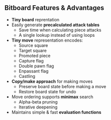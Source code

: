 ## Bitboard Features & Advantages
* **Tiny board** reprentation
* Easily generate **precalculated attack tables**
  * Save time when calculating piece attacks
  * A single lookup instead of using loops
* **Tiny move** representation encodes:
  * Source square
  * Target square
  * Promoted piece
  * Capture flag
  * Double pawn flag
  * Enpassant flag
  * Castling
* **Copy/make approach** for making moves
  * Preserve board state before making a move
  * Restore board state for undo
* Move ordering supports **minimax** search
  * Alpha-beta pruning
  * Iterative deepening
* Maintains simple & fast **evaluation functions**